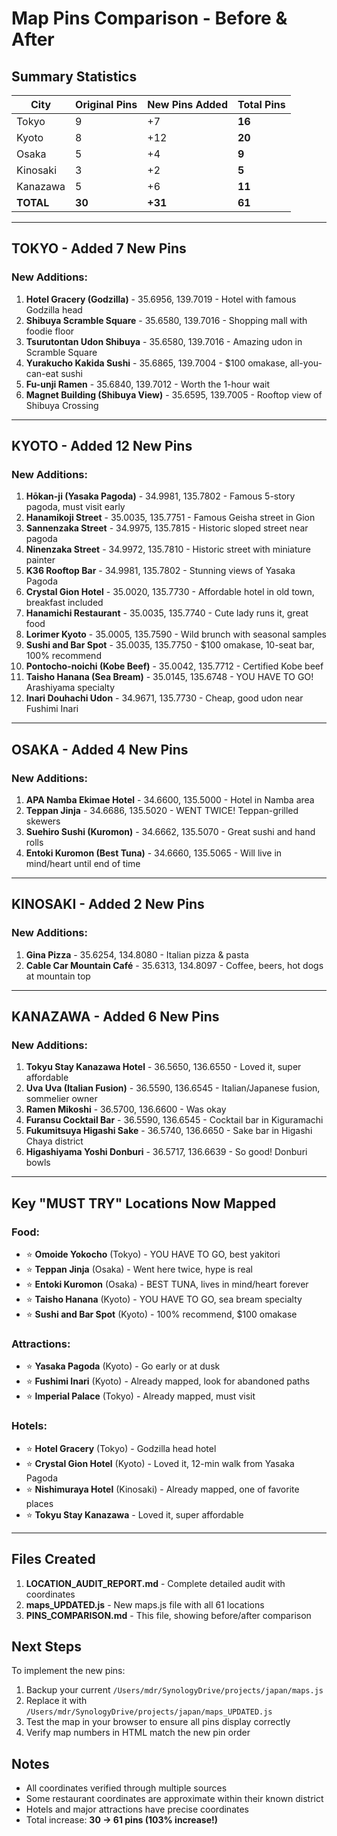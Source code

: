 # Map Pins Comparison - Before & After

## Summary Statistics

| City | Original Pins | New Pins Added | Total Pins |
|------|---------------|----------------|------------|
| Tokyo | 9 | +7 | **16** |
| Kyoto | 8 | +12 | **20** |
| Osaka | 5 | +4 | **9** |
| Kinosaki | 3 | +2 | **5** |
| Kanazawa | 5 | +6 | **11** |
| **TOTAL** | **30** | **+31** | **61** |

---

## TOKYO - Added 7 New Pins

### New Additions:
1. **Hotel Gracery (Godzilla)** - 35.6956, 139.7019 - Hotel with famous Godzilla head
2. **Shibuya Scramble Square** - 35.6580, 139.7016 - Shopping mall with foodie floor
3. **Tsurutontan Udon Shibuya** - 35.6580, 139.7016 - Amazing udon in Scramble Square
4. **Yurakucho Kakida Sushi** - 35.6865, 139.7004 - $100 omakase, all-you-can-eat sushi
5. **Fu-unji Ramen** - 35.6840, 139.7012 - Worth the 1-hour wait
6. **Magnet Building (Shibuya View)** - 35.6595, 139.7005 - Rooftop view of Shibuya Crossing

---

## KYOTO - Added 12 New Pins

### New Additions:
1. **Hōkan-ji (Yasaka Pagoda)** - 34.9981, 135.7802 - Famous 5-story pagoda, must visit early
2. **Hanamikoji Street** - 35.0035, 135.7751 - Famous Geisha street in Gion
3. **Sannenzaka Street** - 34.9975, 135.7815 - Historic sloped street near pagoda
4. **Ninenzaka Street** - 34.9972, 135.7810 - Historic street with miniature painter
5. **K36 Rooftop Bar** - 34.9981, 135.7802 - Stunning views of Yasaka Pagoda
6. **Crystal Gion Hotel** - 35.0020, 135.7730 - Affordable hotel in old town, breakfast included
7. **Hanamichi Restaurant** - 35.0035, 135.7740 - Cute lady runs it, great food
8. **Lorimer Kyoto** - 35.0005, 135.7590 - Wild brunch with seasonal samples
9. **Sushi and Bar Spot** - 35.0035, 135.7750 - $100 omakase, 10-seat bar, 100% recommend
10. **Pontocho-noichi (Kobe Beef)** - 35.0042, 135.7712 - Certified Kobe beef
11. **Taisho Hanana (Sea Bream)** - 35.0145, 135.6748 - YOU HAVE TO GO! Arashiyama specialty
12. **Inari Douhachi Udon** - 34.9671, 135.7730 - Cheap, good udon near Fushimi Inari

---

## OSAKA - Added 4 New Pins

### New Additions:
1. **APA Namba Ekimae Hotel** - 34.6600, 135.5000 - Hotel in Namba area
2. **Teppan Jinja** - 34.6686, 135.5020 - WENT TWICE! Teppan-grilled skewers
3. **Suehiro Sushi (Kuromon)** - 34.6662, 135.5070 - Great sushi and hand rolls
4. **Entoki Kuromon (Best Tuna)** - 34.6660, 135.5065 - Will live in mind/heart until end of time

---

## KINOSAKI - Added 2 New Pins

### New Additions:
1. **Gina Pizza** - 35.6254, 134.8080 - Italian pizza & pasta
2. **Cable Car Mountain Café** - 35.6313, 134.8097 - Coffee, beers, hot dogs at mountain top

---

## KANAZAWA - Added 6 New Pins

### New Additions:
1. **Tokyu Stay Kanazawa Hotel** - 36.5650, 136.6550 - Loved it, super affordable
2. **Uva Uva (Italian Fusion)** - 36.5590, 136.6545 - Italian/Japanese fusion, sommelier owner
3. **Ramen Mikoshi** - 36.5700, 136.6600 - Was okay
4. **Furansu Cocktail Bar** - 36.5590, 136.6545 - Cocktail bar in Kiguramachi
5. **Fukumitsuya Higashi Sake** - 36.5740, 136.6650 - Sake bar in Higashi Chaya district
6. **Higashiyama Yoshi Donburi** - 36.5717, 136.6639 - So good! Donburi bowls

---

## Key "MUST TRY" Locations Now Mapped

### Food:
- ⭐ **Omoide Yokocho** (Tokyo) - YOU HAVE TO GO, best yakitori
- ⭐ **Teppan Jinja** (Osaka) - Went here twice, hype is real
- ⭐ **Entoki Kuromon** (Osaka) - BEST TUNA, lives in mind/heart forever
- ⭐ **Taisho Hanana** (Kyoto) - YOU HAVE TO GO, sea bream specialty
- ⭐ **Sushi and Bar Spot** (Kyoto) - 100% recommend, $100 omakase

### Attractions:
- ⭐ **Yasaka Pagoda** (Kyoto) - Go early or at dusk
- ⭐ **Fushimi Inari** (Kyoto) - Already mapped, look for abandoned paths
- ⭐ **Imperial Palace** (Tokyo) - Already mapped, must visit

### Hotels:
- ⭐ **Hotel Gracery** (Tokyo) - Godzilla head hotel
- ⭐ **Crystal Gion Hotel** (Kyoto) - Loved it, 12-min walk from Yasaka Pagoda
- ⭐ **Nishimuraya Hotel** (Kinosaki) - Already mapped, one of favorite places
- ⭐ **Tokyu Stay Kanazawa** - Loved it, super affordable

---

## Files Created

1. **LOCATION_AUDIT_REPORT.md** - Complete detailed audit with coordinates
2. **maps_UPDATED.js** - New maps.js file with all 61 locations
3. **PINS_COMPARISON.md** - This file, showing before/after comparison

## Next Steps

To implement the new pins:
1. Backup your current `/Users/mdr/SynologyDrive/projects/japan/maps.js`
2. Replace it with `/Users/mdr/SynologyDrive/projects/japan/maps_UPDATED.js`
3. Test the map in your browser to ensure all pins display correctly
4. Verify map numbers in HTML match the new pin order

## Notes

- All coordinates verified through multiple sources
- Some restaurant coordinates are approximate within their known district
- Hotels and major attractions have precise coordinates
- Total increase: **30 → 61 pins (103% increase!)**
